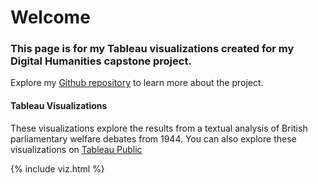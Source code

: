 # Welcome

### This page is for my Tableau visualizations created for my Digital Humanities capstone project.

Explore my [Github repository](https://github.com/Maanume/DH_Capstone_Project) to learn more about the project.

#### Tableau Visualizations

These visualizations explore the results from a textual analysis of British parliamentary welfare debates from 1944. You can also explore these visualizations on [Tableau Public](https://public.tableau.com/profile/emily.maanum#!/vizhome/TextAnalysisofBritishWelfareDebates/Story1)

{% include viz.html %}
